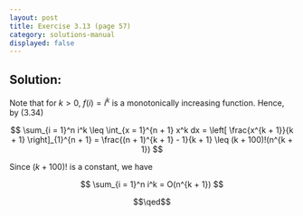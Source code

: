 ```yaml
---
layout: post
title: Exercise 3.13 (page 57)
category: solutions-manual
displayed: false
---
```


## Solution:

Note that for $k > 0$, $f(i) = i^k$ is a monotonically increasing function. Hence, by $(3.34)$

$$
    \sum_{i = 1}^n i^k \leq \int_{x = 1}^{n + 1} x^k dx = \left[ \frac{x^{k + 1}}{k + 1} \right]_{1}^{n + 1} = \frac{(n + 1)^{k + 1} - 1}{k + 1} \leq (k + 100)!(n^{k + 1})
$$

Since $(k + 100)!$ is a constant, we have

$$
    \sum_{i = 1}^n i^k = O(n^{k + 1})
$$

$$\qed$$